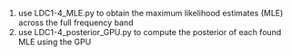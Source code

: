 1. use LDC1-4_MLE.py to obtain the maximum likelihood estimates (MLE) across the full frequency band
2. use LDC1-4_posterior_GPU.py to compute the posterior of each found MLE using the GPU 